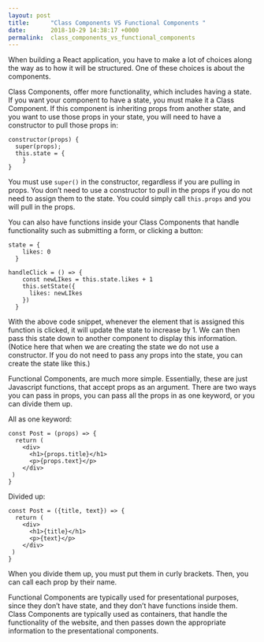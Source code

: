 ```yaml
---
layout: post
title:      "Class Components VS Functional Components "
date:       2018-10-29 14:38:17 +0000
permalink:  class_components_vs_functional_components
---
```



When building a React application, you have to make a lot of choices along the way as to how it will be structured. One of these choices is about the components. 

Class Components, offer more functionality, which includes having a state. If you want your component to have a state, you must make it a Class Component. If this component is inheriting props from another state, and you want to use those props in your state, you will need to have a constructor to pull those props in: 

```
constructor(props) {
  super(props);
  this.state = {
	} 
}
```

You must use `super()` in the constructor, regardless if you are pulling in props. You don’t need to use a constructor to pull in the props if you do not need to assign them to the state. You could simply call `this.props` and you will pull in the props. 

You can also have functions inside your Class Components that handle functionality such as submitting a form, or clicking a button:

```
state = {
    likes: 0
  }

handleClick = () => {
    const newLIkes = this.state.likes + 1
    this.setState({
      likes: newLIkes
    })
  }
```

With the above code snippet, whenever the element that is assigned this function is clicked, it will update the state to increase by 1. We can then pass this state down to another component to display this information. (Notice here that when we are creating the state we do not use a constructor. If you do not need to pass any props into the state, you can create the state like this.)


Functional Components, are much more simple. Essentially, these are just Javascript functions, that accept props as an argument. There are two ways you can pass in props, you can pass all the props in as one keyword, or you can divide them up.

All as one keyword:

```
const Post = (props) => {
  return (
    <div>
      <h1>{props.title}</h1>
      <p>{props.text}</p>
    </div>
 )
}
```

Divided up: 

```
const Post = ({title, text}) => {
  return (
    <div>
      <h1>{title}</h1>
      <p>{text}</p>
    </div>
 )
}
```

When you divide them up, you must put them in curly brackets. Then, you can call each prop by their name. 

Functional Components are typically used for presentational purposes, since they don’t have state, and they don’t have functions inside them. Class Components are typically used as containers, that handle the functionality of the website, and then passes down the appropriate information to the presentational components.
